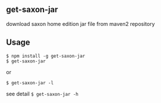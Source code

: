 ## get-saxon-jar

download saxon home edition jar file from maven2 repository

## Usage

    $ npm install -g get-saxon-jar
    $ get-saxon-jar

or

    $ get-saxon-jar -l

see detail `$ get-saxon-jar -h`


